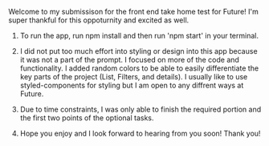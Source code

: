 Welcome to my submissison for the front end take home test for Future! I'm super thankful
for this oppoturnity and excited as well. 

1. To run the app, run npm install and then run 'npm start' in your terminal.

2. I did not put too much effort into styling or design into this app because it was not a part
of the prompt. I focused on more of the code and functionality. I added random colors to be able to easily differentiate the key parts of the project (List, Filters, and details).
I usually like to use styled-components for styling but I am open to any diffrent 
ways at Future. 

3. Due to time constraints, I was only able to finish the required portion and the first two points of 
the optional tasks. 

4. Hope you enjoy and I look forward to hearing from you soon! Thank you!